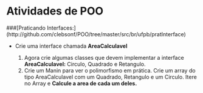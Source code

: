 <h1>Atividades de POO</h1>
###[Praticando Interfaces:](http://github.com/clebsonf/POO/tree/master/src/br/ufpb/pratInterface)
<ul>
	<li>Crie uma interface chamada <b>AreaCalculavel</b></li>
	<ol>
		<li>Agora crie algumas classes que devem implementar a interface <b>AreaCalculavel:</b> Circulo, Quadrado e Retangulo.</li>
		<li>Crie um Manin para ver o polimorfismo em prática. Crie um array do tipo AreaCalculavel com um Quadrado, Retangulo e um Circulo. Itere no Array e <b> Calcule a area de cada um deles.</b></li>
	</ol>
</ul>
